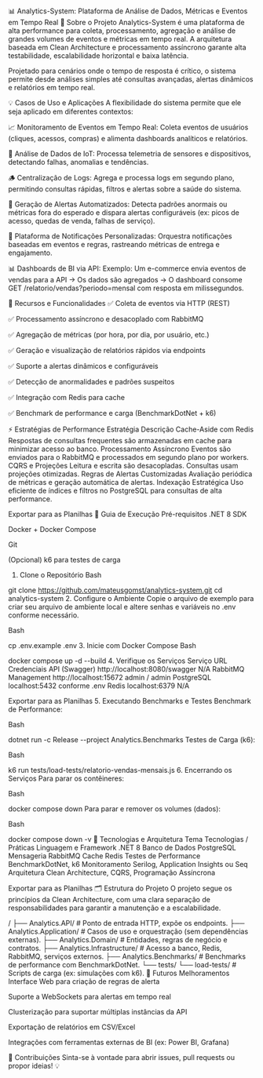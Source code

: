 
📊 Analytics-System: Plataforma de Análise de Dados, Métricas e Eventos em Tempo Real
🎯 Sobre o Projeto
Analytics-System é uma plataforma de alta performance para coleta, processamento, agregação e análise de grandes volumes de eventos e métricas em tempo real. A arquitetura baseada em Clean Architecture e processamento assíncrono garante alta testabilidade, escalabilidade horizontal e baixa latência.

Projetado para cenários onde o tempo de resposta é crítico, o sistema permite desde análises simples até consultas avançadas, alertas dinâmicos e relatórios em tempo real.

💡 Casos de Uso e Aplicações
A flexibilidade do sistema permite que ele seja aplicado em diferentes contextos:

📈 Monitoramento de Eventos em Tempo Real: Coleta eventos de usuários (cliques, acessos, compras) e alimenta dashboards analíticos e relatórios.

📡 Análise de Dados de IoT: Processa telemetria de sensores e dispositivos, detectando falhas, anomalias e tendências.

🪵 Centralização de Logs: Agrega e processa logs em segundo plano, permitindo consultas rápidas, filtros e alertas sobre a saúde do sistema.

🔔 Geração de Alertas Automatizados: Detecta padrões anormais ou métricas fora do esperado e dispara alertas configuráveis (ex: picos de acesso, quedas de venda, falhas de serviço).

📨 Plataforma de Notificações Personalizadas: Orquestra notificações baseadas em eventos e regras, rastreando métricas de entrega e engajamento.

📊 Dashboards de BI via API: Exemplo: Um e-commerce envia eventos de vendas para a API → Os dados são agregados → O dashboard consome GET /relatorio/vendas?periodo=mensal com resposta em milissegundos.

📌 Recursos e Funcionalidades
✅ Coleta de eventos via HTTP (REST)

✅ Processamento assíncrono e desacoplado com RabbitMQ

✅ Agregação de métricas (por hora, por dia, por usuário, etc.)

✅ Geração e visualização de relatórios rápidos via endpoints

✅ Suporte a alertas dinâmicos e configuráveis

✅ Detecção de anormalidades e padrões suspeitos

✅ Integração com Redis para cache

✅ Benchmark de performance e carga (BenchmarkDotNet + k6)

⚡ Estratégias de Performance
Estratégia	Descrição
Cache-Aside com Redis	Respostas de consultas frequentes são armazenadas em cache para minimizar acesso ao banco.
Processamento Assíncrono	Eventos são enviados para o RabbitMQ e processados em segundo plano por workers.
CQRS e Projeções	Leitura e escrita são desacopladas. Consultas usam projeções otimizadas.
Regras de Alertas Customizadas	Avaliação periódica de métricas e geração automática de alertas.
Indexação Estratégica	Uso eficiente de índices e filtros no PostgreSQL para consultas de alta performance.

Exportar para as Planilhas
🚀 Guia de Execução
Pré-requisitos
.NET 8 SDK

Docker + Docker Compose

Git

(Opcional) k6 para testes de carga

1. Clone o Repositório
Bash

git clone https://github.com/mateusgomst/analytics-system.git
cd analytics-system
2. Configure o Ambiente
Copie o arquivo de exemplo para criar seu arquivo de ambiente local e altere senhas e variáveis no .env conforme necessário.

Bash

cp .env.example .env
3. Inicie com Docker Compose
Bash

docker compose up -d --build
4. Verifique os Serviços
Serviço	URL	Credenciais
API (Swagger)	http://localhost:8080/swagger	N/A
RabbitMQ Management	http://localhost:15672	admin / admin
PostgreSQL	localhost:5432	conforme .env
Redis	localhost:6379	N/A

Exportar para as Planilhas
5. Executando Benchmarks e Testes
Benchmark de Performance:

Bash

dotnet run -c Release --project Analytics.Benchmarks
Testes de Carga (k6):

Bash

k6 run tests/load-tests/relatorio-vendas-mensais.js
6. Encerrando os Serviços
Para parar os contêineres:

Bash

docker compose down
Para parar e remover os volumes (dados):

Bash

docker compose down -v
🧠 Tecnologias e Arquitetura
Tema	Tecnologias / Práticas
Linguagem e Framework	.NET 8
Banco de Dados	PostgreSQL
Mensageria	RabbitMQ
Cache	Redis
Testes de Performance	BenchmarkDotNet, k6
Monitoramento	Serilog, Application Insights ou Seq
Arquitetura	Clean Architecture, CQRS, Programação Assíncrona

Exportar para as Planilhas
🗂️ Estrutura do Projeto
O projeto segue os princípios da Clean Architecture, com uma clara separação de responsabilidades para garantir a manutenção e a escalabilidade.

/
├── Analytics.API/             # Ponto de entrada HTTP, expõe os endpoints.
├── Analytics.Application/     # Casos de uso e orquestração (sem dependências externas).
├── Analytics.Domain/          # Entidades, regras de negócio e contratos.
├── Analytics.Infrastructure/  # Acesso a banco, Redis, RabbitMQ, serviços externos.
├── Analytics.Benchmarks/      # Benchmarks de performance com BenchmarkDotNet.
└── tests/
    └── load-tests/            # Scripts de carga (ex: simulações com k6).
📣 Futuros Melhoramentos
Interface Web para criação de regras de alerta

Suporte a WebSockets para alertas em tempo real

Clusterização para suportar múltiplas instâncias da API

Exportação de relatórios em CSV/Excel

Integrações com ferramentas externas de BI (ex: Power BI, Grafana)

🤝 Contribuições
Sinta-se à vontade para abrir issues, pull requests ou propor ideias! 💡
